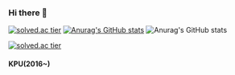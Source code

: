 ### Hi there 👋
[![solved.ac tier](http://mazassumnida.wtf/api/v2/generate_badge?boj=sb9338)](https://solved.ac/sb9338)
[![Anurag's GitHub stats](https://github-readme-stats.vercel.app/api?username=simbean)](https://github.com/anuraghazra/github-readme-stats)
![Anurag's GitHub stats](https://github-readme-stats.vercel.app/api?username=simbean&show_icons=true&theme=radical)

[![solved.ac tier](http://mazassumnida.wtf/api/mini/generate_badge?boj=sb9338)](https://solved.ac/sb9338)

#### KPU(2016~)
<!--
**simbean/Simbean** is a ✨ _special_ ✨ repository because its `README.md` (this file) appears on your GitHub profile.

Here are some ideas to get you started:

- 🔭 I’m currently working on ...
- 🌱 I’m currently learning ...
- 👯 I’m looking to collaborate on ...
- 🤔 I’m looking for help with ...
- 💬 Ask me about ...
- 📫 How to reach me: ...
- 😄 Pronouns: ...
- ⚡ Fun fact: ...
-->
